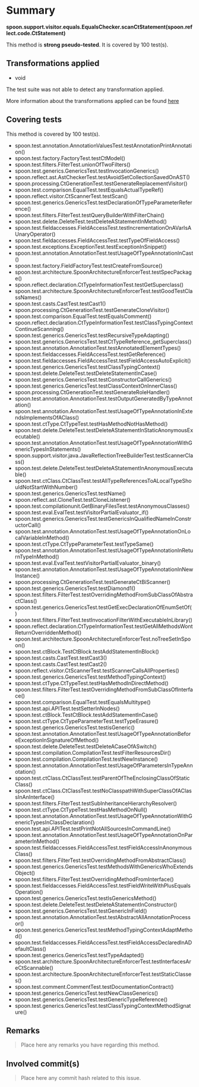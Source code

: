 # Summary
**spoon.support.visitor.equals.EqualsChecker.scanCtStatement(spoon.reflect.code.CtStatement)**

This method is **strong pseudo-tested**.
It is covered by 100 test(s). 


## Transformations applied

- void


The test suite was not able to detect any transformation applied.

More information about the transformations applied can be found [here](https://github.com/STAMP-project/pitest-descartes)

## Covering tests
This method is covered by 100 test(s).
* spoon.test.annotation.AnnotationValuesTest.testAnnotationPrintAnnotation()
* spoon.test.factory.FactoryTest.testCtModel()
* spoon.test.filters.FilterTest.unionOfTwoFilters()
* spoon.test.generics.GenericsTest.testInvocationGenerics()
* spoon.reflect.ast.AstCheckerTest.testAvoidSetCollectionSavedOnAST()
* spoon.processing.CtGenerationTest.testGenerateReplacementVisitor()
* spoon.test.comparison.EqualTest.testEqualsActualTypeRef()
* spoon.reflect.visitor.CtScannerTest.testScan()
* spoon.test.generics.GenericsTest.testDeclarationOfTypeParameterReference()
* spoon.test.filters.FilterTest.testQueryBuilderWithFilterChain()
* spoon.test.delete.DeleteTest.testDeleteAStatementInMethod()
* spoon.test.fieldaccesses.FieldAccessTest.testIncrementationOnAVarIsAUnaryOperator()
* spoon.test.fieldaccesses.FieldAccessTest.testTypeOfFieldAccess()
* spoon.test.exceptions.ExceptionTest.testExceptionInSnippet()
* spoon.test.annotation.AnnotationTest.testUsageOfTypeAnnotationInCast()
* spoon.test.factory.FieldFactoryTest.testCreateFromSource()
* spoon.test.architecture.SpoonArchitectureEnforcerTest.testSpecPackage()
* spoon.reflect.declaration.CtTypeInformationTest.testGetSuperclass()
* spoon.test.architecture.SpoonArchitectureEnforcerTest.testGoodTestClassNames()
* spoon.test.casts.CastTest.testCast1()
* spoon.processing.CtGenerationTest.testGenerateCloneVisitor()
* spoon.test.comparison.EqualTest.testEqualsComment()
* spoon.reflect.declaration.CtTypeInformationTest.testClassTypingContextContinueScanning()
* spoon.test.generics.GenericsTest.testRecursiveTypeAdapting()
* spoon.test.generics.GenericsTest.testCtTypeReference_getSuperclass()
* spoon.test.annotation.AnnotationTest.testAnnotatedElementTypes()
* spoon.test.fieldaccesses.FieldAccessTest.testGetReference()
* spoon.test.fieldaccesses.FieldAccessTest.testFieldAccessAutoExplicit()
* spoon.test.generics.GenericsTest.testClassTypingContext()
* spoon.test.delete.DeleteTest.testDeleteStatementInCase()
* spoon.test.generics.GenericsTest.testConstructorCallGenerics()
* spoon.test.generics.GenericsTest.testClassContextOnInnerClass()
* spoon.processing.CtGenerationTest.testGenerateRoleHandler()
* spoon.test.annotation.AnnotationTest.testOutputGeneratedByTypeAnnotation()
* spoon.test.annotation.AnnotationTest.testUsageOfTypeAnnotationInExtendsImplementsOfAClass()
* spoon.test.ctType.CtTypeTest.testHasMethodNotHasMethod()
* spoon.test.delete.DeleteTest.testDeleteAStatementInStaticAnonymousExecutable()
* spoon.test.annotation.AnnotationTest.testUsageOfTypeAnnotationWithGenericTypesInStatements()
* spoon.support.visitor.java.JavaReflectionTreeBuilderTest.testScannerClass()
* spoon.test.delete.DeleteTest.testDeleteAStatementInAnonymousExecutable()
* spoon.test.ctClass.CtClassTest.testAllTypeReferencesToALocalTypeShouldNotStartWithNumber()
* spoon.test.generics.GenericsTest.testName()
* spoon.reflect.ast.CloneTest.testCloneListener()
* spoon.test.compilationunit.GetBinaryFilesTest.testAnonymousClasses()
* spoon.test.eval.EvalTest.testVisitorPartialEvaluator_if()
* spoon.test.generics.GenericsTest.testGenericsInQualifiedNameInConstructorCall()
* spoon.test.annotation.AnnotationTest.testUsageOfTypeAnnotationOnLocalVariableInMethod()
* spoon.test.ctType.CtTypeParameterTest.testTypeSame()
* spoon.test.annotation.AnnotationTest.testUsageOfTypeAnnotationInReturnTypeInMethod()
* spoon.test.eval.EvalTest.testVisitorPartialEvaluator_binary()
* spoon.test.annotation.AnnotationTest.testUsageOfTypeAnnotationInNewInstance()
* spoon.processing.CtGenerationTest.testGenerateCtBiScanner()
* spoon.test.generics.GenericsTest.testDiamond1()
* spoon.test.filters.FilterTest.testOverridingMethodFromSubClassOfAbstractClass()
* spoon.test.generics.GenericsTest.testGetExecDeclarationOfEnumSetOf()
* spoon.test.filters.FilterTest.testInvocationFilterWithExecutableInLibrary()
* spoon.reflect.declaration.CtTypeInformationTest.testGetAllMethodsWontReturnOverriddenMethod()
* spoon.test.architecture.SpoonArchitectureEnforcerTest.noTreeSetInSpoon()
* spoon.test.ctBlock.TestCtBlock.testAddStatementInBlock()
* spoon.test.casts.CastTest.testCast3()
* spoon.test.casts.CastTest.testCast2()
* spoon.reflect.visitor.CtScannerTest.testScannerCallsAllProperties()
* spoon.test.generics.GenericsTest.testMethodTypingContext()
* spoon.test.ctType.CtTypeTest.testHasMethodInDirectMethod()
* spoon.test.filters.FilterTest.testOverridingMethodFromSubClassOfInterface()
* spoon.test.comparison.EqualTest.testEqualsMultitype()
* spoon.test.api.APITest.testSetterInNodes()
* spoon.test.ctBlock.TestCtBlock.testAddStatementInCase()
* spoon.test.ctType.CtTypeParameterTest.testTypeErasure()
* spoon.test.generics.GenericsTest.testisGeneric()
* spoon.test.annotation.AnnotationTest.testUsageOfTypeAnnotationBeforeExceptionInSignatureOfMethod()
* spoon.test.delete.DeleteTest.testDeleteACaseOfASwitch()
* spoon.test.compilation.CompilationTest.testFilterResourcesDir()
* spoon.test.compilation.CompilationTest.testNewInstance()
* spoon.test.annotation.AnnotationTest.testUsageOfParametersInTypeAnnotation()
* spoon.test.ctClass.CtClassTest.testParentOfTheEnclosingClassOfStaticClass()
* spoon.test.ctClass.CtClassTest.testNoClasspathWithSuperClassOfAClassInAnInterface()
* spoon.test.filters.FilterTest.testSubInheritanceHierarchyResolver()
* spoon.test.ctType.CtTypeTest.testHasMethodOnNull()
* spoon.test.annotation.AnnotationTest.testUsageOfTypeAnnotationWithGenericTypesInClassDeclaration()
* spoon.test.api.APITest.testPrintNotAllSourcesInCommandLine()
* spoon.test.annotation.AnnotationTest.testUsageOfTypeAnnotationOnParameterInMethod()
* spoon.test.fieldaccesses.FieldAccessTest.testFieldAccessInAnonymousClass()
* spoon.test.filters.FilterTest.testOverridingMethodFromAbstractClass()
* spoon.test.generics.GenericsTest.testMethodsWithGenericsWhoExtendsObject()
* spoon.test.filters.FilterTest.testOverridingMethodFromInterface()
* spoon.test.fieldaccesses.FieldAccessTest.testFieldWriteWithPlusEqualsOperation()
* spoon.test.generics.GenericsTest.testIsGenericsMethod()
* spoon.test.delete.DeleteTest.testDeleteAStatementInConstructor()
* spoon.test.generics.GenericsTest.testGenericInField()
* spoon.test.annotation.AnnotationTest.testAbstractAllAnnotationProcessor()
* spoon.test.generics.GenericsTest.testMethodTypingContextAdaptMethod()
* spoon.test.fieldaccesses.FieldAccessTest.testFieldAccessDeclaredInADefaultClass()
* spoon.test.generics.GenericsTest.testTypeAdapted()
* spoon.test.architecture.SpoonArchitectureEnforcerTest.testInterfacesAreCtScannable()
* spoon.test.architecture.SpoonArchitectureEnforcerTest.testStaticClasses()
* spoon.test.comment.CommentTest.testDocumentationContract()
* spoon.test.generics.GenericsTest.testNewClassGenerics()
* spoon.test.generics.GenericsTest.testGenericTypeReference()
* spoon.test.generics.GenericsTest.testClassTypingContextMethodSignature()


## Remarks
> Place here any remarks you have regarding this method.

## Involved commit(s)

> Place here any commit hash related to this issue.
